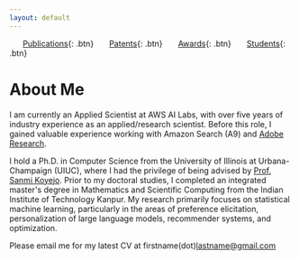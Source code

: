 ```yaml
---
layout: default
---
```


&nbsp;&nbsp;&nbsp;&nbsp;&nbsp;&nbsp;[Publications](./publications.md){: .btn}
&nbsp;&nbsp;&nbsp;&nbsp;&nbsp;&nbsp;[Patents](./patents.md){: .btn}
&nbsp;&nbsp;&nbsp;&nbsp;&nbsp;&nbsp;[Awards](./awards.md){: .btn}
&nbsp;&nbsp;&nbsp;&nbsp;&nbsp;&nbsp;[Students](./students.md){: .btn}

# About Me

I am currently an Applied Scientist at AWS AI Labs, with over five years of industry experience as an applied/research scientist. Before this role, I gained valuable experience working with Amazon Search (A9) and [Adobe Research](https://research.adobe.com/). 

I hold a Ph.D. in Computer Science from the University of Illinois at Urbana-Champaign (UIUC), where I had the privilege of being advised by [Prof. Sanmi Koyejo](https://cs.stanford.edu/~sanmi/). Prior to my doctoral studies, I completed an integrated master's degree in Mathematics and Scientific Computing from the Indian Institute of Technology Kanpur. My research primarily focuses on statistical machine learning, particularly in the areas of preference elicitation, personalization of large language models, recommender systems, and optimization.

Please email me for my latest CV at firstname(dot)lastname@gmail.com
